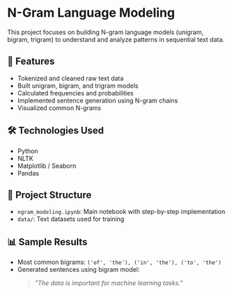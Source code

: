 # N-Gram Language Modeling

This project focuses on building N-gram language models (unigram, bigram, trigram) to understand and analyze patterns in sequential text data.

## 🚀 Features

- Tokenized and cleaned raw text data
- Built unigram, bigram, and trigram models
- Calculated frequencies and probabilities
- Implemented sentence generation using N-gram chains
- Visualized common N-grams

## 🛠️ Technologies Used

- Python
- NLTK
- Matplotlib / Seaborn
- Pandas

## 📂 Project Structure

- `ngram_modeling.ipynb`: Main notebook with step-by-step implementation
- `data/`: Text datasets used for training

## 📊 Sample Results

- Most common bigrams: `('of', 'the'), ('in', 'the'), ('to', 'the')`
- Generated sentences using bigram model:
  > *"The data is important for machine learning tasks."*
